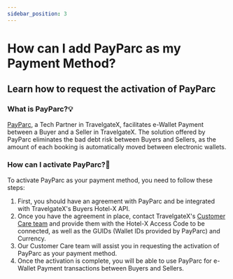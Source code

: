 ```yaml
---
sidebar_position: 3
---
```

# How can I add PayParc as my Payment Method?

## Learn how to request the activation of PayParc

### What is PayParc?💡

[PayParc](https://www.payparc.com/), a Tech Partner in TravelgateX, facilitates e-Wallet Payment between a Buyer and a Seller in TravelgateX. The solution offered by PayParc eliminates the bad debt risk between Buyers and Sellers, as the amount of each booking is automatically moved between electronic wallets.

### How can I activate PayParc?🚀
To activate PayParc as your payment method, you need to follow these steps:

1. First, you should have an agreement with PayParc and be integrated with TravelgateX's Buyers Hotel-X API.
2. Once you have the agreement in place, contact TravelgateX's [Customer Care team](https://app.travelgatex.com/tickets) and provide them with the Hotel-X Access Code to be connected, as well as the GUIDs (Wallet IDs provided by PayParc) and Currency.
4. Our Customer Care team will assist you in requesting the activation of PayParc as your payment method.
5. Once the activation is complete, you will be able to use PayParc for e-Wallet Payment transactions between Buyers and Sellers.


